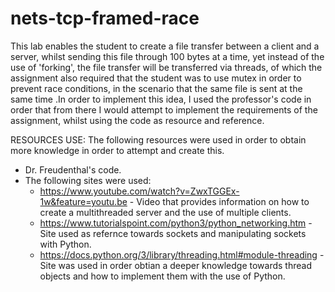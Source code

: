 # nets-tcp-framed-race

This lab enables the student to create a file transfer between a client and a server, whilst sending this file through 100 bytes at a time, yet instead of the use of 'forking', the file transfer will be transferred via threads, of which the assignment also required that the student was to use mutex in order to prevent race conditions, in the scenario that the same file is sent at the same time .In order to implement this idea, I used the professor's code in order that from there I would attempt to implement the requirements of the assignment, whilst using the code as resource and reference.

RESOURCES USE:
The following resources were used in order to obtain more knowledge in order to attempt and create this.

* Dr. Freudenthal's code.
* The following sites were used:
   * https://www.youtube.com/watch?v=ZwxTGGEx-1w&feature=youtu.be - Video that provides information on how to create a multithreaded server and the use of multiple clients.
   * https://www.tutorialspoint.com/python3/python_networking.htm - Site used as refernce towards sockets and manipulating sockets with Python.
   * https://docs.python.org/3/library/threading.html#module-threading - Site was used in order obtian a deeper knowledge towards thread objects and how to implement them with the use of Python.
   
